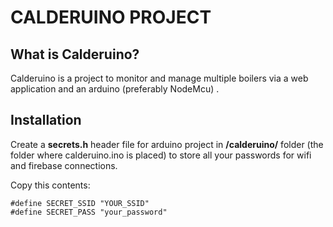 # CALDERUINO PROJECT

## What is Calderuino?

Calderuino is a project to monitor and manage multiple boilers via a web application and an arduino (preferably NodeMcu)
.

## Installation

Create a **secrets.h** header file for arduino project in **/calderuino/** folder (the folder where calderuino.ino is
placed) to store all your passwords for wifi and firebase connections.

Copy this contents:

 ```
#define SECRET_SSID "YOUR_SSID"
#define SECRET_PASS "your_password"
 ```
